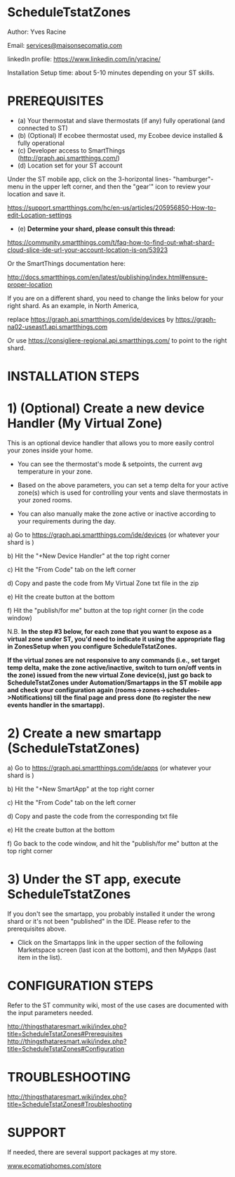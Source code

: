ScheduleTstatZones
==================

Author: Yves Racine

Email: services@maisonsecomatiq.com

linkedIn profile: https://www.linkedin.com/in/yracine/

Installation Setup time: about 5-10 minutes depending on your ST skills.


PREREQUISITES
=====================


- (a) Your thermostat and slave thermostats (if any) fully operational (and connected to ST)
- (b) (Optional) If ecobee thermostat used, my Ecobee device installed & fully operational
- (c) Developer access to SmartThings (http://graph.api.smartthings.com/)
- (d) Location set for your ST account  

Under the ST mobile app, click on the 3-horizontal lines- "hamburger"- menu in the upper left corner, and then the "gear'" icon to review your location and save it.

https://support.smartthings.com/hc/en-us/articles/205956850-How-to-edit-Location-settings

-  (e) <b> Determine your shard, please consult this thread: </b> 


https://community.smartthings.com/t/faq-how-to-find-out-what-shard-cloud-slice-ide-url-your-account-location-is-on/53923

Or the SmartThings documentation here:

http://docs.smartthings.com/en/latest/publishing/index.html#ensure-proper-location

If you are on a different shard, you need to change the links below for your right shard. 
As an example, in North America, 

replace https://graph.api.smartthings.com/ide/devices by https://graph-na02-useast1.api.smartthings.com


Or use  https://consigliere-regional.api.smartthings.com/ to point to the right shard.



INSTALLATION STEPS
=====================


# 1) (Optional) Create a new device Handler (My Virtual Zone)

This is an optional device handler that allows you to more easily control your zones
inside your home. 

- You can see the thermostat's mode & setpoints, the current avg temperature in your zone. 

- Based on the above parameters, you can set a temp delta
for your active zone(s) which is used for controlling your vents and slave thermostats in your zoned rooms. 

- You can also manually make the zone active or inactive according to
your requirements during the day.

a) Go to https://graph.api.smartthings.com/ide/devices    (or whatever your shard is )

b) Hit the "+New Device Handler" at the top right corner

c) Hit the "From Code" tab on the left corner

d) Copy and paste the code  from My Virtual Zone txt file in the zip 

e) Hit the create button at the bottom

f) Hit the "publish/for me" button at the top right corner (in the code window)

N.B. <b> In the step #3 below, for each zone that you want to expose as a virtual zone under ST, you'd need to
indicate it using the appropriate flag in ZonesSetup when you configure ScheduleTstatZones.

If the virtual zones are not responsive to any commands (i.e., set target temp delta, make the zone active/inactive, switch to turn on/off vents in the zone) issued from the new virtual Zone device(s), just go back to ScheduleTstatZones under Automation/Smartapps in the ST mobile app and check your configuration again (rooms->zones->schedules->Notifications) till the final page and press done (to register the new events handler in the smartapp).</b>


# 2) Create a new smartapp (ScheduleTstatZones)


a) Go to https://graph.api.smartthings.com/ide/apps    (or whatever your shard is )

b) Hit the "+New SmartApp" at the top right corner

c) Hit the "From Code" tab on the left corner

d) Copy and paste the code  from the corresponding txt file

e) Hit the create button at the bottom


f) Go back to the code window, and hit the "publish/for me" button at the top right corner 


# 3) Under the ST app, execute ScheduleTstatZones


If you don't see the smartapp, you probably installed it under the wrong shard or it's not been "published" in the IDE. Please refer to the prerequisites above.

- Click on the Smartapps link in the upper section of the following Marketspace screen (last icon at the bottom), and then MyApps (last item in the list).


CONFIGURATION STEPS
=====================

Refer to the ST community wiki, most of the use cases are documented with the input parameters needed.


http://thingsthataresmart.wiki/index.php?title=ScheduleTstatZones#Prerequisites
http://thingsthataresmart.wiki/index.php?title=ScheduleTstatZones#Configuration

TROUBLESHOOTING
=====================

http://thingsthataresmart.wiki/index.php?title=ScheduleTstatZones#Troubleshooting


SUPPORT
========

If needed, there are several support packages at my store.

www.ecomatiqhomes.com/store


